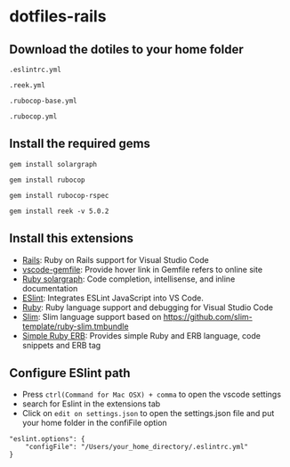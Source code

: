 # dotfiles-rails

## Download the dotiles to your home folder

`.eslintrc.yml`

`.reek.yml`

`.rubocop-base.yml`

`.rubocop.yml`

## Install the required gems

`‌gem install solargraph`

`gem install rubocop`

`gem install rubocop-rspec`

`gem install reek -v 5.0.2`

## Install this extensions

- [Rails](https://marketplace.visualstudio.com/items?itemName=bung87.rails): Ruby on Rails support for Visual Studio Code
- [vscode-gemfile](https://marketplace.visualstudio.com/items?itemName=bung87.vscode-gemfile): Provide hover link in Gemfile refers to online site
-	[Ruby solargraph](https://marketplace.visualstudio.com/items?itemName=castwide.solargraph): Code completion, intellisense, and inline documentation
- [ESlint](https://marketplace.visualstudio.com/items?itemName=dbaeumer.vscode-eslint): Integrates ESLint JavaScript into VS Code.
- [Ruby](https://marketplace.visualstudio.com/items?itemName=rebornix.Ruby): Ruby language support and debugging for Visual Studio Code
- [Slim](https://marketplace.visualstudio.com/items?itemName=sianglim.slim): Slim language support based on https://github.com/slim-template/ruby-slim.tmbundle
- [Simple Ruby ERB](https://marketplace.visualstudio.com/items?itemName=vortizhe.simple-ruby-erb): Provides simple Ruby and ERB language, code snippets and ERB tag

## Configure ESlint path

- Press `ctrl(Command for Mac OSX) + comma` to open the vscode settings
- search for Eslint in the extensions tab 
- Click on `edit on settings.json` to open the settings.json file and put your home folder in the confiFile option  

```
"eslint.options": { 
	"configFile": "/Users/your_home_directory/.eslintrc.yml"
}
```

